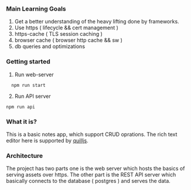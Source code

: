 ### Main Learning Goals

1. Get a better understanding of the heavy lifting done by frameworks.
2. Use https ( lifecycle && cert management )
3. https-cache ( TLS session caching )
4. browser cache ( browser http cache && sw )
5. db queries and optimizations


### Getting started

1. Run web-server 

```
  npm run start
```

2. Run API server

```
npm run api
```


### What it is?
This is a basic notes app, which support CRUD oprations. The rich text editor here is supported by [quilljs](https://quilljs.com/).


### Architecture

The project has two parts one is the web server which hosts the basics of serving assets over https. The other part is the REST API server which basically connects to the database ( postgres ) and serves the data.
